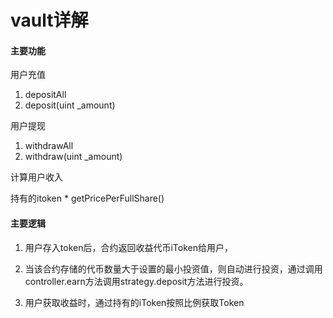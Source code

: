 # vault详解

#### 主要功能

用户充值 

1. depositAll   
2. deposit(uint _amount)

用户提现

1. withdrawAll
2. withdraw(uint _amount)

计算用户收入

持有的itoken * getPricePerFullShare()

#### 主要逻辑

1. 用户存入token后，合约返回收益代币iToken给用户，

2. 当该合约存储的代币数量大于设置的最小投资值，则自动进行投资，通过调用controller.earn方法调用strategy.deposit方法进行投资。

3. 用户获取收益时，通过持有的iToken按照比例获取Token